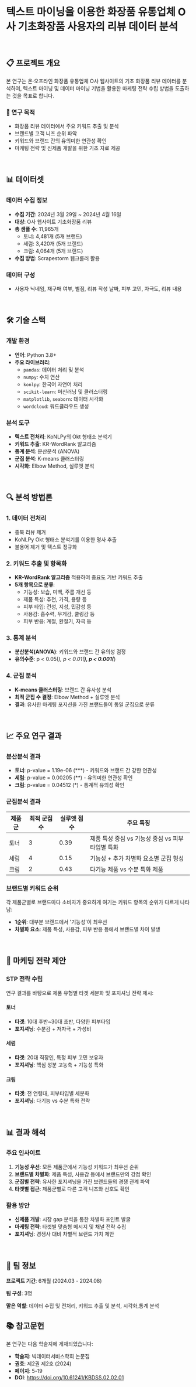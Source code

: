 # 텍스트 마이닝을 이용한 화장품 유통업체 O사 기초화장품 사용자의 리뷰 데이터 분석
<br>

## 📋 프로젝트 개요

본 연구는 온·오프라인 화장품 유통업체 O사 웹사이트의 기초 화장품 리뷰 데이터를 분석하여, 텍스트 마이닝 및 데이터 마이닝 기법을 활용한 마케팅 전략 수립 방법을 도출하는 것을 목표로 합니다.
<br>

### 🎯 연구 목적
- 화장품 리뷰 데이터에서 주요 키워드 추출 및 분석
- 브랜드별 고객 니즈 순위 파악
- 키워드와 브랜드 간의 유의미한 연관성 확인
- 마케팅 전략 및 신제품 개발을 위한 기초 자료 제공
<br>

## 📊 데이터셋

### 데이터 수집 정보
- **수집 기간**: 2024년 3월 29일 ~ 2024년 4월 16일
- **대상**: O사 웹사이트 기초화장품 리뷰
- **총 샘플 수**: 11,965개
  - 토너: 4,481개 (5개 브랜드)
  - 세럼: 3,420개 (5개 브랜드)  
  - 크림: 4,064개 (5개 브랜드)
- **수집 방법**: Scrapestorm 웹크롤러 활용

### 데이터 구성
- 사용자 닉네임, 재구매 여부, 별점, 리뷰 작성 날짜, 피부 고민, 자극도, 리뷰 내용
<br>

## 🛠️ 기술 스택

### 개발 환경
- **언어**: Python 3.8+
- **주요 라이브러리**:
  - `pandas`: 데이터 처리 및 분석
  - `numpy`: 수치 연산
  - `konlpy`: 한국어 자연어 처리
  - `scikit-learn`: 머신러닝 및 클러스터링
  - `matplotlib`, `seaborn`: 데이터 시각화
  - `wordcloud`: 워드클라우드 생성

### 분석 도구
- **텍스트 전처리**: KoNLPy의 Okt 형태소 분석기
- **키워드 추출**: KR-WordRank 알고리즘
- **통계 분석**: 분산분석 (ANOVA)
- **군집 분석**: K-means 클러스터링
- **시각화**: Elbow Method, 실루엣 분석
<br>

## 🔍 분석 방법론

### 1. 데이터 전처리
- 중복 리뷰 제거
- KoNLPy Okt 형태소 분석기를 이용한 명사 추출
- 불용어 제거 및 텍스트 정규화

### 2. 키워드 추출 및 항목화
- **KR-WordRank 알고리즘** 적용하여 중요도 기반 키워드 추출
- **5개 항목으로 분류**:
  - 기능성: 보습, 미백, 주름 개선 등
  - 제품 특성: 추천, 가격, 용량 등
  - 피부 타입: 건성, 지성, 민감성 등
  - 사용감: 흡수력, 무게감, 쿨링감 등
  - 피부 반응: 계절, 환절기, 자극 등

### 3. 통계 분석
- **분산분석(ANOVA)**: 키워드와 브랜드 간 유의성 검정
- **유의수준**: p < 0.05(*), p < 0.01(**), p < 0.001(***)

### 4. 군집 분석
- **K-means 클러스터링**: 브랜드 간 유사성 분석
- **최적 군집 수 결정**: Elbow Method + 실루엣 분석
- **결과**: 유사한 마케팅 포지션을 가진 브랜드들이 동일 군집으로 분류
<br>

## 📈 주요 연구 결과

### 분산분석 결과
- **토너**: p-value = 1.19e-06 (***) - 키워드와 브랜드 간 강한 연관성
- **세럼**: p-value = 0.00205 (**) - 유의미한 연관성 확인
- **크림**: p-value = 0.04512 (*) - 통계적 유의성 확인

### 군집분석 결과
| 제품군 | 최적 군집 수 | 실루엣 점수 | 주요 특징 |
|--------|--------------|-------------|-----------|
| 토너 | 3 | 0.39 | 제품 특성 중심 vs 기능성 중심 vs 피부타입별 특화 |
| 세럼 | 4 | 0.15 | 기능성 + 추가 차별화 요소별 군집 형성 |
| 크림 | 2 | 0.43 | 다기능 제품 vs 수분 특화 제품 |

### 브랜드별 키워드 순위
각 제품군별로 브랜드마다 소비자가 중요하게 여기는 키워드 항목의 순위가 다르게 나타남:
- **1순위**: 대부분 브랜드에서 '기능성'이 최우선
- **차별화 요소**: 제품 특성, 사용감, 피부 반응 등에서 브랜드별 차이 발생
<br>

## 🎯 마케팅 전략 제안

### STP 전략 수립
연구 결과를 바탕으로 제품 유형별 타겟 세분화 및 포지셔닝 전략 제시:

#### 토너
- **타겟**: 10대 후반~30대 초반, 다양한 피부타입
- **포지셔닝**: 수분감 + 저자극 + 가성비

#### 세럼
- **타겟**: 20대 직장인, 특정 피부 고민 보유자
- **포지셔닝**: 핵심 성분 고농축 + 기능성 특화

#### 크림
- **타겟**: 전 연령대, 피부타입별 세분화
- **포지셔닝**: 다기능 vs 수분 특화 전략
<br>

## 📊 결과 해석

### 주요 인사이트
1. **기능성 우선**: 모든 제품군에서 기능성 키워드가 최우선 순위
2. **브랜드별 차별화**: 제품 특성, 사용감 등에서 브랜드만의 강점 확인
3. **군집별 전략**: 유사한 포지셔닝을 가진 브랜드들의 경쟁 관계 파악
4. **타겟별 접근**: 제품군별로 다른 고객 니즈와 선호도 확인

### 활용 방안
- **신제품 개발**: 시장 gap 분석을 통한 차별화 포인트 발굴
- **마케팅 전략**: 타겟별 맞춤형 메시지 및 채널 전략 수립
- **포지셔닝**: 경쟁사 대비 차별적 브랜드 가치 제안
<br>

## 👥 팀 정보

**프로젝트 기간**: 6개월 (2024.03 - 2024.08)

**팀 구성**: 3명

**맡은 역할**: 데이터 수집 및 전처리, 키워드 추출 및 분석, 시각화,통계 분석
<br>

## 📚 참고문헌

본 연구는 다음 학술지에 게재되었습니다:
- **학술지**: 빅데이터서비스학회 논문집
- **권호**: 제2권 제2호 (2024)
- **페이지**: 5-19
- **DOI**: https://doi.org/10.61241/KBDSS.02.02.01
